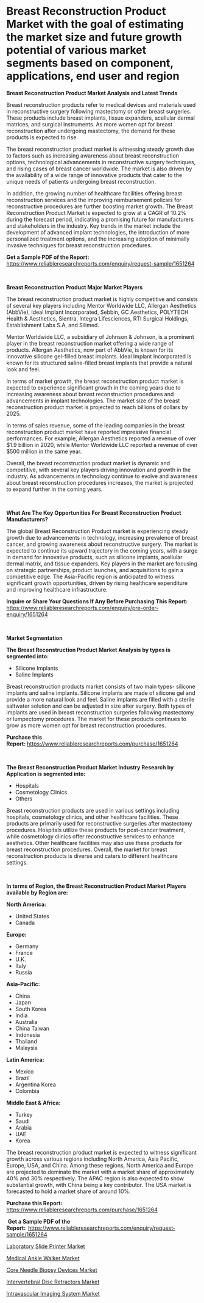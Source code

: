 <p><h1>Breast Reconstruction Product Market with the goal of estimating the market size and future growth potential of various market segments based on component, applications, end user and region</h1></p><p><strong>Breast Reconstruction Product Market Analysis and Latest Trends</strong></p>
<p><p>Breast reconstruction products refer to medical devices and materials used in reconstructive surgery following mastectomy or other breast surgeries. These products include breast implants, tissue expanders, acellular dermal matrices, and surgical instruments. As more women opt for breast reconstruction after undergoing mastectomy, the demand for these products is expected to rise.</p><p>The breast reconstruction product market is witnessing steady growth due to factors such as increasing awareness about breast reconstruction options, technological advancements in reconstructive surgery techniques, and rising cases of breast cancer worldwide. The market is also driven by the availability of a wide range of innovative products that cater to the unique needs of patients undergoing breast reconstruction.</p><p>In addition, the growing number of healthcare facilities offering breast reconstruction services and the improving reimbursement policies for reconstructive procedures are further boosting market growth. The Breast Reconstruction Product Market is expected to grow at a CAGR of 10.2% during the forecast period, indicating a promising future for manufacturers and stakeholders in the industry. Key trends in the market include the development of advanced implant technologies, the introduction of more personalized treatment options, and the increasing adoption of minimally invasive techniques for breast reconstruction procedures.</p></p>
<p><strong>Get a Sample PDF of the Report:&nbsp;</strong> <a href="https://www.reliableresearchreports.com/enquiry/request-sample/1651264">https://www.reliableresearchreports.com/enquiry/request-sample/1651264</a></p>
<p>&nbsp;</p>
<p><strong>Breast Reconstruction Product Major Market Players</strong></p>
<p><p>The breast reconstruction product market is highly competitive and consists of several key players including Mentor Worldwide LLC, Allergan Aesthetics (AbbVie), Ideal Implant Incorporated, Sebbin, GC Aesthetics, POLYTECH Health & Aesthetics, Sientra, Integra Lifesciences, RTI Surgical Holdings, Establishment Labs S.A, and Silimed.</p><p>Mentor Worldwide LLC, a subsidiary of Johnson & Johnson, is a prominent player in the breast reconstruction market offering a wide range of products. Allergan Aesthetics, now part of AbbVie, is known for its innovative silicone gel-filled breast implants. Ideal Implant Incorporated is known for its structured saline-filled breast implants that provide a natural look and feel.</p><p>In terms of market growth, the breast reconstruction product market is expected to experience significant growth in the coming years due to increasing awareness about breast reconstruction procedures and advancements in implant technologies. The market size of the breast reconstruction product market is projected to reach billions of dollars by 2025.</p><p>In terms of sales revenue, some of the leading companies in the breast reconstruction product market have reported impressive financial performances. For example, Allergan Aesthetics reported a revenue of over $1.9 billion in 2020, while Mentor Worldwide LLC reported a revenue of over $500 million in the same year.</p><p>Overall, the breast reconstruction product market is dynamic and competitive, with several key players driving innovation and growth in the industry. As advancements in technology continue to evolve and awareness about breast reconstruction procedures increases, the market is projected to expand further in the coming years.</p></p>
<p>&nbsp;</p>
<p><strong>What Are The Key Opportunities For Breast Reconstruction Product Manufacturers?</strong></p>
<p><p>The global Breast Reconstruction Product market is experiencing steady growth due to advancements in technology, increasing prevalence of breast cancer, and growing awareness about reconstructive surgery. The market is expected to continue its upward trajectory in the coming years, with a surge in demand for innovative products, such as silicone implants, acellular dermal matrix, and tissue expanders. Key players in the market are focusing on strategic partnerships, product launches, and acquisitions to gain a competitive edge. The Asia-Pacific region is anticipated to witness significant growth opportunities, driven by rising healthcare expenditure and improving healthcare infrastructure.</p></p>
<p><strong>Inquire or Share Your Questions If Any Before Purchasing This Report:</strong> <a href="https://www.reliableresearchreports.com/enquiry/pre-order-enquiry/1651264">https://www.reliableresearchreports.com/enquiry/pre-order-enquiry/1651264</a></p>
<p>&nbsp;</p>
<p><strong>Market Segmentation</strong></p>
<p><strong>The Breast Reconstruction Product Market Analysis by types is segmented into:</strong></p>
<p><ul><li>Silicone Implants</li><li>Saline Implants</li></ul></p>
<p><p>Breast reconstruction products market consists of two main types- silicone implants and saline implants. Silicone implants are made of silicone gel and provide a more natural look and feel. Saline implants are filled with a sterile saltwater solution and can be adjusted in size after surgery. Both types of implants are used in breast reconstruction surgeries following mastectomy or lumpectomy procedures. The market for these products continues to grow as more women opt for breast reconstruction procedures.</p></p>
<p><strong>Purchase this Report:&nbsp;</strong><a href="https://www.reliableresearchreports.com/purchase/1651264">https://www.reliableresearchreports.com/purchase/1651264</a></p>
<p>&nbsp;</p>
<p><strong>The Breast Reconstruction Product Market Industry Research by Application is segmented into:</strong></p>
<p><ul><li>Hospitals</li><li>Cosmetology Clinics</li><li>Others</li></ul></p>
<p><p>Breast reconstruction products are used in various settings including hospitals, cosmetology clinics, and other healthcare facilities. These products are primarily used for reconstructive surgeries after mastectomy procedures. Hospitals utilize these products for post-cancer treatment, while cosmetology clinics offer reconstructive services to enhance aesthetics. Other healthcare facilities may also use these products for breast reconstruction procedures. Overall, the market for breast reconstruction products is diverse and caters to different healthcare settings.</p></p>
<p>&nbsp;</p>
<p><strong>In terms of Region, the Breast Reconstruction Product Market Players available by Region are:</strong></p>
<p>
    <p> <strong> North America: </strong>
        <ul>
            <li>United States</li>
            <li>Canada</li>
        </ul>
        </p> 
    <p> <strong> Europe: </strong>
        <ul>
            <li>Germany</li>
            <li>France</li>
            <li>U.K.</li>
            <li>Italy</li>
            <li>Russia</li>
        </ul>
        </p> 
    <p> <strong> Asia-Pacific: </strong>
        <ul>
            <li>China</li>
            <li>Japan</li>
            <li>South Korea</li>
            <li>India</li>
            <li>Australia</li>
            <li>China Taiwan</li>
            <li>Indonesia</li>
            <li>Thailand</li>
            <li>Malaysia</li>
        </ul>
        </p> 
    <p> <strong> Latin America: </strong>
        <ul>
            <li>Mexico</li>
            <li>Brazil</li>
            <li>Argentina Korea</li>
            <li>Colombia</li>
        </ul>
        </p> 
    <p> <strong> Middle East & Africa: </strong>
        <ul>
            <li>Turkey</li>
            <li>Saudi</li>
            <li>Arabia</li>
            <li>UAE</li>
            <li>Korea</li>
        </ul>
    </p>
    </p>
<p><p>The breast reconstruction product market is expected to witness significant growth across various regions including North America, Asia Pacific, Europe, USA, and China. Among these regions, North America and Europe are projected to dominate the market with a market share of approximately 40% and 30% respectively. The APAC region is also expected to show substantial growth, with China being a key contributor. The USA market is forecasted to hold a market share of around 10%.</p></p>
<p><strong>Purchase this Report: </strong><a href="https://www.reliableresearchreports.com/purchase/1651264">https://www.reliableresearchreports.com/purchase/1651264</a></p>
<p>&nbsp;<strong>Get a Sample PDF of the Report:&nbsp;&nbsp;</strong><a href="https://www.reliableresearchreports.com/enquiry/request-sample/1651264">https://www.reliableresearchreports.com/enquiry/request-sample/1651264</a></p>
<p><strong></strong></p>
<p><p><a href="https://medium.com/@samirmayert64/laboratory-slide-printer-market-comprehensive-assessment-by-type-application-and-geography-72e55dfd2633">Laboratory Slide Printer Market</a></p><p><a href="https://medium.com/@samirmayert64/medical-ankle-walker-market-outlook-industry-overview-and-forecast-2024-to-2031-31ad1de8b338">Medical Ankle Walker Market</a></p><p><a href="https://medium.com/@samirmayert64/core-needle-biopsy-devices-market-insight-market-trends-growth-forecasted-from-2024-to-2031-3d24b415008b">Core Needle Biopsy Devices Market</a></p><p><a href="https://medium.com/@samirmayert64/intervertebral-disc-retractors-market-share-evolution-and-market-growth-trends-2024-2031-bac979bdcaf2">Intervertebral Disc Retractors Market</a></p><p><a href="https://medium.com/@samirmayert64/intravascular-imaging-system-market-exploring-market-share-market-trends-and-future-growth-99d15f321313">Intravascular Imaging System Market</a></p></p>